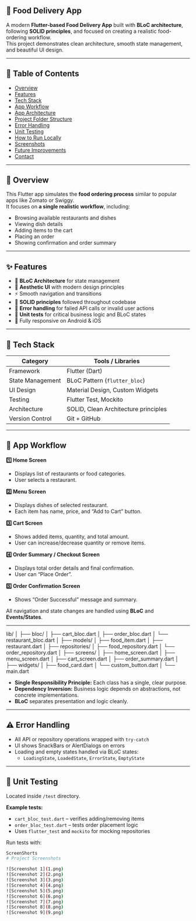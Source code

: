 ## 🍔 Food Delivery App

A modern **Flutter-based Food Delivery App** built with **BLoC architecture**, following **SOLID principles**, and focused on creating a realistic food-ordering workflow.  
This project demonstrates clean architecture, smooth state management, and beautiful UI design.

---

## 📑 Table of Contents
- [Overview](#overview)
- [Features](#features)
- [Tech Stack](#tech-stack)
- [App Workflow](#app-workflow)
- [App Architecture](#app-architecture)
- [Project Folder Structure](#project-folder-structure)
- [Error Handling](#error-handling)
- [Unit Testing](#unit-testing)
- [How to Run Locally](#how-to-run-locally)
- [Screenshots](#screenshots)
- [Future Improvements](#future-improvements)
- [Contact](#contact)

---

## 🧭 Overview
This Flutter app simulates the **food ordering process** similar to popular apps like Zomato or Swiggy.  
It focuses on **a single realistic workflow**, including:
- Browsing available restaurants and dishes
- Viewing dish details
- Adding items to the cart
- Placing an order
- Showing confirmation and order summary

---

## ✨ Features
- 🧱 **BLoC Architecture** for state management  
- 🎨 **Aesthetic UI** with modern design principles  
- ⚡ Smooth navigation and transitions  
- 🧩 **SOLID principles** followed throughout codebase  
- 🧠 **Error handling** for failed API calls or invalid user actions  
- 🧪 **Unit tests** for critical business logic and BLoC states  
- 📱 Fully responsive on Android & iOS  

---

## 🧰 Tech Stack
| Category | Tools / Libraries |
|-----------|-------------------|
| Framework | Flutter (Dart) |
| State Management | BLoC Pattern (`flutter_bloc`) |
| UI Design | Material Design, Custom Widgets |
| Testing | Flutter Test, Mockito |
| Architecture | SOLID, Clean Architecture principles |
| Version Control | Git + GitHub |

---

## 🔄 App Workflow

**1️⃣ Home Screen**  
- Displays list of restaurants or food categories.  
- User selects a restaurant.

**2️⃣ Menu Screen**  
- Displays dishes of selected restaurant.  
- Each item has name, price, and “Add to Cart” button.

**3️⃣ Cart Screen**  
- Shows added items, quantity, and total amount.  
- User can increase/decrease quantity or remove items.

**4️⃣ Order Summary / Checkout Screen**  
- Displays total order details and final confirmation.  
- User can “Place Order”.

**5️⃣ Order Confirmation Screen**  
- Shows “Order Successful” message and summary.  

All navigation and state changes are handled using **BLoC** and **Events/States**.

---
lib/
│
├── bloc/
│ ├── cart_bloc.dart
│ ├── order_bloc.dart
│ └── restaurant_bloc.dart
│
├── models/
│ ├── food_item.dart
│ ├── restaurant.dart
│
├── repositories/
│ ├── food_repository.dart
│ └── order_repository.dart
│
├── screens/
│ ├── home_screen.dart
│ ├── menu_screen.dart
│ ├── cart_screen.dart
│ ├── order_summary.dart
│
├── widgets/
│ ├── food_card.dart
│ └── custom_button.dart
│
└── main.dart


- **Single Responsibility Principle:** Each class has a single, clear purpose.  
- **Dependency Inversion:** Business logic depends on abstractions, not concrete implementations.  
- **BLoC** separates presentation and logic cleanly.

---

## ⚠️ Error Handling
- All API or repository operations wrapped with `try-catch`  
- UI shows SnackBars or AlertDialogs on errors  
- Loading and empty states handled via BLoC states:  
  - `LoadingState`, `LoadedState`, `ErrorState`, `EmptyState`

---

## 🧪 Unit Testing
Located inside `/test` directory.

**Example tests:**
- `cart_bloc_test.dart` – verifies adding/removing items  
- `order_bloc_test.dart` – tests order placement logic  
- Uses `flutter_test` and `mockito` for mocking repositories

Run tests with:
```bash
ScreenShorts
# Project Screenshots

![Screenshot 1](1.png)
![Screenshot 2](2.png)
![Screenshot 3](3.png)
![Screenshot 4](4.png)
![Screenshot 5](5.png)
![Screenshot 6](6.png)
![Screenshot 7](7.png)
![Screenshot 8](8.png)
![Screenshot 9](9.png)



